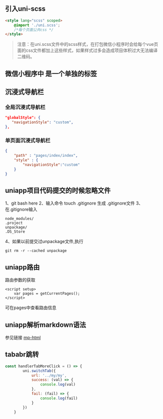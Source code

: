 ## 引入uni-scss
```html
<style lang="scss" scoped>
	@import './uni.scss';
	/*每个页面公共css */
</style>
```
>注意：在uni.scss文件中的scss样式，在打包微信小程序时会给每个vue页面的css文件都加上这些样式，如果样式过多会造成项目体积过大无法编译二维码。

## 微信小程序中 <banner class="banner" /> 是一个单独的标签
## 沉浸式导航栏
### 全局沉浸式导航栏
 ```json
"globalStyle": {
    "navigationStyle": "custom",
},
 ```
### 单页面沉浸式导航栏
```json
{  
    "path" : "pages/index/index",  
    "style" : {  
        "navigationStyle":"custom"  
    }  
}  
```

## uniapp项目代码提交的时候忽略文件
1、git bash here
2、输入命令 touch .gitignore 生成 .gitignore文件
3、在.gitignore输入
```
node_modules/
.project
unpackage/
.DS_Store
```
4、如果以前提交过unpackage文件,执行
```
git rm -r --cached unpackage

```

## uniapp路由
路由参数的获取
```vue
<script setup>
	var pages = getCurrentPages();
</script>
```
可在pages中查看路由信息
## uniapp解析markdown语法
 参见链接  [mp-html](https://jin-yufeng.gitee.io/mp-html/#/overview/quickstart 'mp-html的markdown插件')
 
## tababr跳转
```js
const handlerTabMoreClick = () => {
		uni.switchTab({
			url: '../my/my',
			success: (val) => {
				console.log(val)
			},
			fail: (fail) => {
				console.log(fail)
			}
		})
	}
```